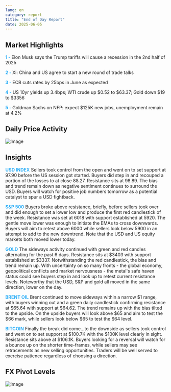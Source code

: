 ```yaml
---
lang: en
category: report
title: "End of Day Report"
date: 2025-06-05
---
```



<h2>Market Highlights</h2>
<strong style="color: #2caef7;">1 - </strong> Elon Musk says the Trump tariffs will cause a recession in the 2nd half of 2025

<strong style="color: #2caef7;">2 - </strong> Xi: China and US agree to start a new round of trade talks

<strong style="color: #2caef7;">3 - </strong> ECB cuts rates by 25bps in June as expected


<strong style="color: #2caef7;">4 - </strong> US 10yr yields up 3.4bps; WTI crude up $0.52 to $63.37; Gold down $19 to $3356

<strong style="color: #2caef7;">5 - </strong> Goldman Sachs on NFP: expect $125K new jobs, unemployment remain at 4.2%



<h2>Daily Price Activity</h2>
<img src="https://markleighedu.github.io/img/Jun-2025/05-Jun-2025/price.jpg" alt="Image"/>

<h2>Insights</h2>
<strong style="color: #2caef7;">USD INDEX</strong> Sellers took control from the open and went on to set support at 97.90 before the US session got started. Buyers did step in and recouped a portion of the losses to at close 88.27. Resistance sits at 98.89. The bias and trend remain down as negative sentiment continues to surround the USD. Buyers will watch for positive job numbers tomorrow as a potential catalyst to spur a USD fightback.

<strong style="color: #2caef7;">S&P 500</strong> Buyers broke above resistance, briefly, before sellers took over and did enough to set a lower low and produce the first red candlestick of the week. Resistance was set at 6018 with support established at 5920. The gentle move lower was enough to initiate the EMAs to cross downwards. Buyers will aim to retest above 6000 while sellers look below 5900 in an attempt to add to the new downtrend. Note that the USD and US equity markets both moved lower today.

<strong style="color: #2caef7;">GOLD</strong> The sideways activity continued with green and red candles alternating for the past 6 days. Resistance sits at $3403 with support established at $3337. Notwithstanding the red candlestick, the bias and trend remain up. With uncertainty on so many fronts - the global economy, geopolitical conflicts and market nervousness - the metal's safe haven status could see buyers step in and look up to retest current resistance levels. Noteworthy that the USD, S&P and gold all moved in the same direction, lower on the day. 

<strong style="color: #2caef7;">BRENT OIL</strong> Brent continued to move sideways within a narrow $1 range, with buyers winning out and a green daily candlestick confirming resistance at $65.64 with support at $64.62. The trend remains up with the bias tilted to the upside. On the upside buyers will look above $65 and aim to test the $66 mark, while sellers look below $65 to test the $64 level.

<strong style="color: #2caef7;">BITCOIN</strong> Finally the break did come…to the downside as sellers took control and went on to set support at $100.7K with the $100K level clearly in sight. Resistance sits above at $106.1K. Buyers looking for a reversal will watch for a bounce up on the shorter time-frames, while sellers may see retracements as new selling opportunities. Traders will be well served to exercise patience regardless of choosing a direction. 



<h2>FX Pivot Levels</h2>
<img src="https://markleighedu.github.io/img/Jun-2025/05-Jun-2025/pivot.jpg" alt="Image"/>